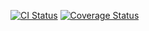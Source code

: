 [![CI Status](http://img.shields.io/travis/fit-4-angular-2/course-menu.svg?style=flat)](https://travis-ci.org/fit-4-angular-2/course-menu)
[![Coverage Status](https://coveralls.io/repos/github/fit-4-angular-2/course-menu/badge.svg?branch=master)](https://coveralls.io/github/fit-4-angular-2/course-menu?branch=master)
